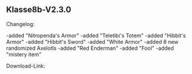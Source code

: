 ## Klasse8b-V2.3.0

Changelog:

-added "Nitropenda's Armor"
-added "Teletibi's Totem"
-added "Hibbit's Armor"
-added "Hibbit's Sword"
-added "White Armor"
-added  8 new randomized Axelotls
-added "Red Enderman"
-added "Fool"
-added "mistery item"

Download-Link:

